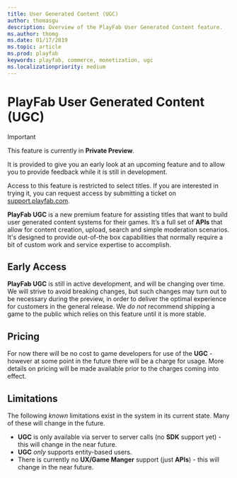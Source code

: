 ```yaml
---
title: User Generated Content (UGC)
author: thomasgu
description: Overview of the PlayFab User Generated Content feature.
ms.author: thomg
ms.date: 01/17/2019
ms.topic: article
ms.prod: playfab
keywords: playfab, commerce, monetization, ugc
ms.localizationpriority: medium
---
```


# PlayFab User Generated Content (UGC)

> [!IMPORTANT]
> This feature is currently in **Private Preview**.  
>
> It is provided to give you an early look at an upcoming feature and to allow you to provide feedback while it is still in development.  
>
> Access to this feature is restricted to select titles. If you are interested in trying it, you can request access by submitting a ticket on [support.playfab.com](https://support.playfab.com/hc/en-us/requests/new).

**PlayFab UGC** is a new premium feature for assisting titles that want to build user generated content systems for their games. It’s a full set of **APIs** that allow for content creation, upload, search and simple moderation scenarios. It's designed to provide out-of-the box capabilities that normally require a bit of custom work and service expertise to accomplish.

## Early Access

**PlayFab UGC** is still in active development, and will be changing over time. We will strive to avoid breaking changes, but such changes may turn out to be necessary during the preview, in order to deliver the optimal experience for customers in the general release. We *do not* recommend shipping a game to the public which relies on this feature until it is more stable.

## Pricing

For now there will be no cost to game developers for use of the **UGC** - however at some point in the future there will be a charge for usage. More details on pricing will be made available prior to the charges coming into effect.

## Limitations

The following *known* limitations exist in the system in its current state. Many of these will change in the future.

- **UGC** is only available via server to server calls (no **SDK** support yet) - this will change in the near future.
- **UGC** *only* supports entity-based users.
- There is currently no **UX/Game Manger** support (just **APIs**) - this will change in the near future.
